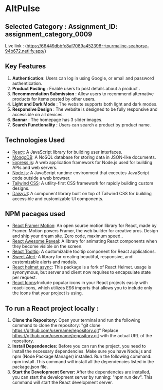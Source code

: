 # AltPulse

## Selected Category : Assignment_ID: assignment_category_0009


Live link : (https://66449dbbfe8af7089a452398--tourmaline-seahorse-94b672.netlify.app/)


## Key Features

1. **Authentication**: Users can log in using Google, or email and password authentication.
2. **Product Posting** : Enable users to post details about a product .
3. **Recommendation Submission** : Allow users to recommend alternative products for items posted by other users.
4. **Light and Dark Mode** : The website supports both light and dark modes.
5. **Responsive Design** : The website is designed to be fully responsive and accessible on all devices.
6. **Bannar** : The homepage has 3 slider images.
7. **Search Functionality** : Users can search a product by product name.



## Technologies Used

- [React](https://reactjs.org/): A JavaScript library for building user interfaces.
- [MongoDB](https://www.mongodb.com/): A NoSQL database for storing data in JSON-like documents.
- [Express.js](https://expressjs.com/): A web application framework for Node.js used for building APIs and web servers.
- [Node.js](https://nodejs.org/): A JavaScript runtime environment that executes JavaScript code outside a web browser.
- [Tailwind CSS](https://tailwindcss.com/): A utility-first CSS framework for rapidly building custom designs.
- [DaisyUI](https://daisyui.com/): A component library built on top of Tailwind CSS for building accessible and customizable UI components.


## NPM pacages used
- [React Framer Motion](https://www.npmjs.com/package/framer-motion): An open source motion library for React, made by Framer. Motion powers Framer, the web builder for creative pros. Design and ship your dream site. Zero code, maximum speed..
- [React Awesome Reveal](https://www.npmjs.com/package/react-awesome-reveal): A library for animating React components when they become visible on the screen.
- [React Tooltip](https://www.npmjs.com/package/react-tooltip): A customizable tooltip component for React applications.
- [Sweet Alert](https://sweetalert2.github.io/): A library for creating beautiful, responsive, and customizable alerts and modals.
- [React helmet async](https://www.npmjs.com/package/react-helmet-async): This package is a fork of React Helmet. <Helmet> usage is synonymous, but server and client now requires <HelmetProvider> to encapsulate state per request.
- [React Icons](https://react-icons.github.io/react-icons/):Include popular icons in your React projects easily with react-icons, which utilizes ES6 imports that allows you to include only the icons that your project is using.


## To run a React project locally :
1. **Clone the Repository:** Open your terminal and run the following command to clone the repository: "git clone https://github.com/username/repository.git" Replace https://github.com/username/repository.git with the actual URL of the repository.
2. **Install Dependencies:** Before you can run the project, you need to install the necessary dependencies. Make sure you have Node.js and npm (Node Package Manager) installed. Run the following command: npm install .This command will install all the dependencies listed in the package.json file.
3. **Start the Development Server:**
After the dependencies are installed, you can start the development server by running:
"npm run dev". This command will start the React development server.


